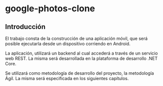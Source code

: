 # google-photos-clone

## Introducción

El trabajo consta de la construcción de una aplicación móvil, que será posible ejecutarla desde un dispositivo corriendo en Android.

La aplicación, utilizará un backend al cual accederá a través de un servicio web REST. La misma será desarrollada en la plataforma de desarrollo .NET Core.

Se utilizará como metodología de desarrollo del proyecto, la metodología Ágil. La misma será especificada en los siguientes capítulos.
